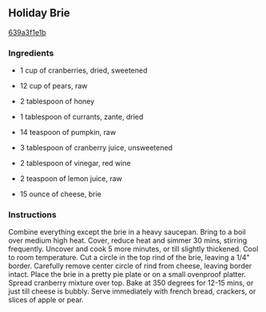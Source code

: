 ## Holiday Brie

[639a3f1e1b](http://www.food.com/recipe/holiday-brie-268531)

### Ingredients

 - 1 cup of cranberries, dried, sweetened

 - 12 cup of pears, raw

 - 2 tablespoon of honey

 - 1 tablespoon of currants, zante, dried

 - 14 teaspoon of pumpkin, raw

 - 3 tablespoon of cranberry juice, unsweetened

 - 2 tablespoon of vinegar, red wine

 - 2 teaspoon of lemon juice, raw

 - 15 ounce of cheese, brie

### Instructions

Combine everything except the brie in a heavy saucepan. Bring to a boil over medium high heat. Cover, reduce heat and simmer 30 mins, stirring frequently. Uncover and cook 5 more minutes, or till slightly thickened. Cool to room temperature. Cut a circle in the top rind of the brie, leaving a 1/4" border. Carefully remove center circle of rind from cheese, leaving border intact. Place the brie in a pretty pie plate or on a small ovenproof platter. Spread cranberry mixture over top. Bake at 350 degrees for 12-15 mins, or just till cheese is bubbly. Serve immediately with french bread, crackers, or slices of apple or pear.